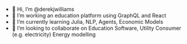 - 👋 Hi, I’m @derekjwilliams
- 👀 I’m working an education platform using GraphQL and React
- 🌱 I’m currently learning Julia, NLP, Agents, Economic Models
- 💞️ I’m looking to collaborate on Education Software, Utility Consumer (e.g. electricity) Energy modelling

